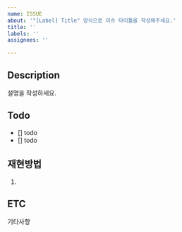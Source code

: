 ```yaml
---
name: ISSUE
about: '"[Label] Title" 양식으로 이슈 타이틀을 작성해주세요.'
title: ''
labels: ''
assignees: ''

---
```


## Description
설명을 작성하세요.

## Todo
- [] todo
- [] todo

## 재현방법
1. 

## ETC
기타사항
